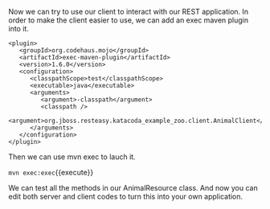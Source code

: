 Now we can try to use our client to interact with our REST application. In order to make the client easier to use, we can add an exec maven plugin into it.
```
<plugin>
   <groupId>org.codehaus.mojo</groupId>
   <artifactId>exec-maven-plugin</artifactId>
   <version>1.6.0</version>
   <configuration>
      <classpathScope>test</classpathScope>
      <executable>java</executable>
      <arguments>
         <argument>-classpath</argument>
         <classpath />
         <argument>org.jboss.resteasy.katacoda_example_zoo.client.AnimalClient</argument>
      </arguments>
   </configuration>
</plugin>
```
Then we can use mvn exec to lauch it.


`mvn exec:exec`{{execute}}

We can test all the methods in our AnimalResource class. And now you can edit both server and client codes to turn this into your own application.
